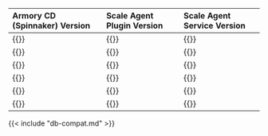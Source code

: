 | Armory CD (Spinnaker) Version                       | Scale Agent Plugin Version                     | Scale Agent Service Version |
|:----------------------------------------------------|:-----------------------------------------------|:---------------------------- |
| {{<param kubesvc-plugin.agent_plug_latest_spin-5>}} | {{<param kubesvc-plugin.agent_plug_latest-5>}} | {{<param kubesvc-version>}} |
| {{<param kubesvc-plugin.agent_plug_latest_spin-4>}} | {{<param kubesvc-plugin.agent_plug_latest-4>}} | {{<param kubesvc-version>}} |
| {{<param kubesvc-plugin.agent_plug_latest_spin-3>}} | {{<param kubesvc-plugin.agent_plug_latest-3>}} | {{<param kubesvc-version>}} |
| {{<param kubesvc-plugin.agent_plug_latest_spin-2>}} | {{<param kubesvc-plugin.agent_plug_latest-2>}} | {{<param kubesvc-version>}} |
| {{<param kubesvc-plugin.agent_plug_latest_spin-1>}} | {{<param kubesvc-plugin.agent_plug_latest-1>}} | {{<param kubesvc-version>}} |
| {{<param kubesvc-plugin.agent_plug_latest_spin>}}   | {{<param kubesvc-plugin.agent_plug_latest>}}   | {{<param kubesvc-version>}} |


{{< include "db-compat.md" >}}
